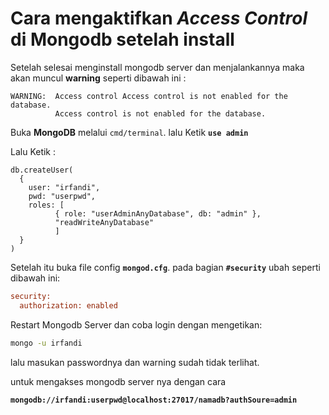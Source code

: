 # Cara mengaktifkan _Access Control_ di **Mongodb** setelah install

Setelah selesai menginstall mongodb server dan menjalankannya maka akan muncul **warning** seperti dibawah ini :

```mongo
WARNING:  Access control Access control is not enabled for the database.
          Access control is not enabled for the database.
```

Buka **MongoDB** melalui `cmd/terminal`. lalu Ketik **`use admin`**

Lalu Ketik :

```mongo
db.createUser(
  {
    user: "irfandi",
    pwd: "userpwd",
    roles: [
          { role: "userAdminAnyDatabase", db: "admin" },
          "readWriteAnyDatabase"
          ]
  }
)  
```

Setelah itu buka file config **`mongod.cfg`**. pada bagian **`#security`** ubah seperti dibawah ini:

```cfg
security:
  authorization: enabled
```

Restart Mongodb Server dan coba login dengan mengetikan:

```cmd
mongo -u irfandi
```

lalu masukan passwordnya dan warning sudah tidak terlihat.

untuk mengakses mongodb server nya dengan cara

**`mongodb://irfandi:userpwd@localhost:27017/namadb?authSoure=admin`**
